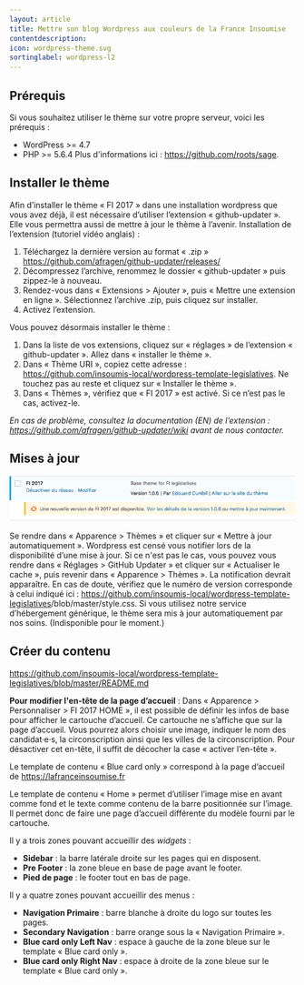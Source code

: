```yaml
---
layout: article
title: Mettre son blog Wordpress aux couleurs de la France Insoumise
contentdescription:
icon: wordpress-theme.svg
sortinglabel: wordpress-l2
---
```


## Prérequis

Si vous souhaitez utiliser le thème sur votre propre serveur, voici les prérequis :
- WordPress >= 4.7
- PHP >= 5.6.4
Plus d'informations ici : https://github.com/roots/sage. 


## Installer le thème

Afin d’installer le thème « FI 2017 » dans une installation wordpress que vous avez déjà, il est nécessaire d’utiliser l’extension « github-updater ». Elle vous permettra aussi de mettre à jour le thème à l’avenir.
Installation de l’extension (tutoriel vidéo anglais) :
1. Téléchargez la dernière version au format « .zip » <https://github.com/afragen/github-updater/releases/>
2. Décompressez l’archive, renommez le dossier « github-updater » puis zippez-le à nouveau.
3. Rendez-vous dans  « Extensions > Ajouter », puis « Mettre une extension en ligne ». Sélectionnez l’archive .zip, puis cliquez sur installer.
4. Activez l’extension.

Vous pouvez désormais installer le thème :
1. Dans la liste de vos extensions, cliquez sur « réglages » de l’extension « github-updater ». Allez dans « installer le thème ».
2. Dans « Thème URI », copiez cette adresse : <https://github.com/insoumis-local/wordpress-template-legislatives>. Ne touchez pas au reste et cliquez sur « Installer le thème ».
3. Dans « Thèmes », vérifiez que « FI 2017 » est activé. Si ce n’est pas le cas, activez-le. 

*En cas de problème, consultez la documentation (EN) de l’extension : <https://github.com/afragen/github-updater/wiki> avant de nous contacter.*

## Mises à jour

![Mise à jour du thème](/assets/images/screenshots/majtheme.png)

Se rendre dans « Apparence > Thèmes » et cliquer sur « Mettre à jour automatiquement ».  Wordpress est censé vous notifier lors de la disponibilité d’une mise à jour. Si ce n'est pas le cas, vous pouvez vous rendre dans « Réglages > GitHub Updater » et cliquer sur « Actualiser le cache », puis revenir dans « Apparence > Thèmes ». La notification devrait apparaître. En cas de doute, vérifiez que le numéro de version corresponde à celui indiqué ici : <https://github.com/insoumis-local/wordpress-template-legislatives>/blob/master/style.css. 
Si vous utilisez notre service d’hébergement générique, le thème sera mis à jour automatiquement par nos soins. (Indisponible pour le moment.)


## Créer du contenu

<https://github.com/insoumis-local/wordpress-template-legislatives/blob/master/README.md> 

**Pour modifier l'en-tête de la page d’accueil** : Dans « Apparence > Personnaliser > FI 2017 HOME », il est possible de définir les infos de base pour afficher le cartouche d’accueil. Ce cartouche ne s’affiche que sur la page d’accueil. Vous pourrez alors choisir une image, indiquer le nom des candidat·e·s, la circonscription ainsi que les villes de la circonscription. Pour désactiver cet en-tête, il suffit de décocher la case « activer l’en-tête ». 

Le template de contenu « Blue card only » correspond à la page d’accueil de <https://lafranceinsoumise.fr>
 
Le template de contenu « Home » permet d’utiliser l’image mise en avant comme fond et le texte comme contenu de la barre positionnée sur l’image. Il permet donc de faire une page d’accueil différente du modèle fourni par le cartouche.

Il y a trois zones pouvant accueillir des *widgets* :

- **Sidebar** : la barre latérale droite sur les pages qui en disposent.
- **Pre Footer** : la zone bleue en base de page avant le footer.
- **Pied de page** : le footer tout en bas de page.

Il y a quatre zones pouvant accueillir des menus :

- **Navigation Primaire** : barre blanche à droite du logo sur toutes les pages.
- **Secondary Navigation** : barre orange sous la « Navigation Primaire ».
- **Blue card only Left Nav** : espace à gauche de la zone bleue sur le template « Blue card only ».
- **Blue card only Right Nav** : espace à droite de la zone bleue sur le template « Blue card only ».

